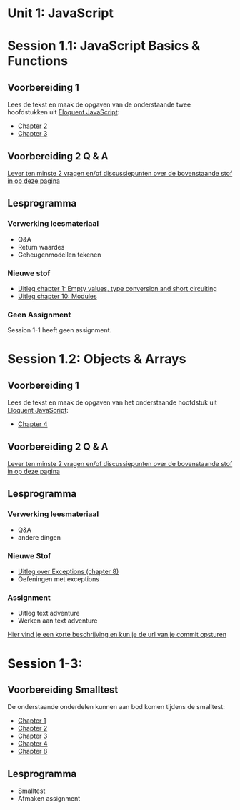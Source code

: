 # Unit 1: JavaScript

# Session 1.1: JavaScript Basics & Functions

## Voorbereiding 1

Lees de tekst en maak de opgaven van de onderstaande twee hoofdstukken uit [Eloquent JavaScript](https://dwa-courses.firebaseapp.com/index.html):

* [Chapter 2](https://dwa-courses.firebaseapp.com/02_program_structure.html)
* [Chapter 3](https://dwa-courses.firebaseapp.com/03_functions.html)

## Voorbereiding 2 Q & A

[Lever ten minste 2 vragen en/of discussiepunten over de bovenstaande stof in op
deze pagina](https://dwa-courses.firebaseapp.com/qna_swd_1.1.html)


## Lesprogramma

### Verwerking leesmateriaal

* Q&A
* Return waardes
* Geheugenmodellen tekenen

### Nieuwe stof

* [Uitleg chapter 1: Empty values, type conversion and short circuiting](https://dwa-courses.firebaseapp.com/01_values.html#h_FewqJ8K2E+)
* [Uitleg chapter 10: Modules](https://dwa-courses.firebaseapp.com/10_modules.html)

### Geen Assignment

Session 1-1 heeft geen assignment.


# Session 1.2: Objects & Arrays

## Voorbereiding 1

Lees de tekst en maak de opgaven van het onderstaande hoofdstuk uit [Eloquent JavaScript](https://dwa-courses.firebaseapp.com/index.html):

* [Chapter 4](https://dwa-courses.firebaseapp.com/04_data.html)

## Voorbereiding 2 Q & A

[Lever ten minste 2 vragen en/of discussiepunten over de bovenstaande stof in op
deze pagina](https://dwa-courses.firebaseapp.com/qna_swd_1.2.html)

## Lesprogramma

### Verwerking leesmateriaal

* Q&A
* andere dingen

### Nieuwe Stof

* [Uitleg over Exceptions (chapter 8)](https://dwa-courses.firebaseapp.com/08_error.html#h_iwwPbaBjJD)
* Oefeningen met exceptions

### Assignment

* Uitleg text adventure
* Werken aan text adventure

[Hier vind je een korte beschrijving en kun je de url van je commit opsturen](https://dwa-courses.firebaseapp.com/assignment_swd_1.2.html)

# Session 1-3: 

## Voorbereiding Smalltest

De onderstaande onderdelen kunnen aan bod komen tijdens de smalltest:

* [Chapter 1](https://dwa-courses.firebaseapp.com/01_values.html#h_FewqJ8K2E+)
* [Chapter 2](https://dwa-courses.firebaseapp.com/02_program_structure.html)
* [Chapter 3](https://dwa-courses.firebaseapp.com/03_functions.html)
* [Chapter 4](https://dwa-courses.firebaseapp.com/04_data.html)
* [Chapter 8](https://dwa-courses.firebaseapp.com/08_error.html)

## Lesprogramma

* Smalltest
* Afmaken assignment